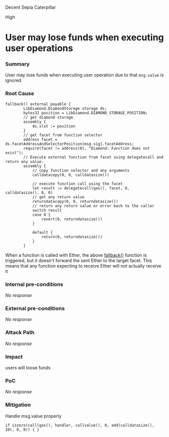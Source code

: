 Decent Sepia Caterpillar

High

# User may lose funds when executing user operations

### Summary

User may lose funds when  executing user operation due to that `msg.value` is ignored

### Root Cause

```solidity
fallback() external payable {
		LibDiamond.DiamondStorage storage ds;
		bytes32 position = LibDiamond.DIAMOND_STORAGE_POSITION;
		// get diamond storage
		assembly {
			ds.slot := position
		}
		// get facet from function selector
		address facet = ds.facetAddressAndSelectorPosition[msg.sig].facetAddress;
		require(facet != address(0), "Diamond: Function does not exist");
		// Execute external function from facet using delegatecall and return any value.
		assembly {
			// copy function selector and any arguments
			calldatacopy(0, 0, calldatasize())
		
			// execute function call using the facet
			let result := delegatecall(gas(), facet, 0, calldatasize(), 0, 0)
			// get any return value
			returndatacopy(0, 0, returndatasize())
			// return any return value or error back to the caller
			switch result
			case 0 {
				revert(0, returndatasize())
			}
		
			default {
				return(0, returndatasize())
			}
		}
```


When a function is called with Ether, the above [fallback()](https://github.com/sherlock-audit/2024-09-symmio-v0-8-4-update-contest/blob/main/protocol-core/contracts/Diamond.sol#L32) function is triggered, but it doesn't forward the sent Ether to the target facet. This means that any function expecting to receive Ether will not actually receive it



### Internal pre-conditions

_No response_

### External pre-conditions

_No response_

### Attack Path

_No response_

### Impact

users will loose funds 

### PoC

_No response_

### Mitigation

Handle msg.value properly
```solidity  
if iszero(call(gas(), handler, callvalue(), 0, add(calldatasize(), 20), 0, 0)) { }
```